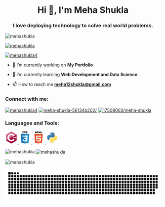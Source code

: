 <h1 align="center">Hi 👋, I'm Meha Shukla</h1>
<h3 align="center">I love deploying technology to solve real world problems.</h3>

<p align="left"> <img src="https://komarev.com/ghpvc/?username=mehashukla&label=Profile%20views&color=0e75b6&style=flat" alt="mehashukla" /> </p>

<p align="left"> <a href="https://github.com/ryo-ma/github-profile-trophy"><img src="https://github-profile-trophy.vercel.app/?username=mehashukla" alt="mehashukla" /></a> </p>

<p align="left"> <a href="https://twitter.com/mehashukla4" target="blank"><img src="https://img.shields.io/twitter/follow/mehashukla4?logo=twitter&style=for-the-badge" alt="mehashukla4" /></a> </p>

- 🔭 I’m currently working on **My Portfolio**

- 🌱 I’m currently learning **Web Development and Data Science**

- 📫 How to reach me **meha12shukla@gmail.com**


<h3 align="left">Connect with me:</h3>
<p align="left">
<a href="https://twitter.com/mehashukla4" target="blank"><img align="center" src="https://raw.githubusercontent.com/rahuldkjain/github-profile-readme-generator/master/src/images/icons/Social/twitter.svg" alt="mehashukla4" height="30" width="40" /></a>
<a href="https://linkedin.com/in/meha-shukla-56134b202/" target="blank"><img align="center" src="https://raw.githubusercontent.com/rahuldkjain/github-profile-readme-generator/master/src/images/icons/Social/linked-in-alt.svg" alt="meha-shukla-56134b202/" height="30" width="40" /></a>
<a href="https://stackoverflow.com/users/17508003/meha-shukla" target="blank"><img align="center" src="https://raw.githubusercontent.com/rahuldkjain/github-profile-readme-generator/master/src/images/icons/Social/stack-overflow.svg" alt="17508003/meha-shukla" height="30" width="40" /></a>
</p>

<h3 align="left">Languages and Tools:</h3>
<p align="left"> <a href="https://www.w3schools.com/cpp/" target="_blank" rel="noreferrer"> <img src="https://raw.githubusercontent.com/devicons/devicon/master/icons/cplusplus/cplusplus-original.svg" alt="cplusplus" width="40" height="40"/> </a> <a href="https://www.w3schools.com/css/" target="_blank" rel="noreferrer"> <img src="https://raw.githubusercontent.com/devicons/devicon/master/icons/css3/css3-original-wordmark.svg" alt="css3" width="40" height="40"/> </a> <a href="https://www.w3.org/html/" target="_blank" rel="noreferrer"> <img src="https://raw.githubusercontent.com/devicons/devicon/master/icons/html5/html5-original-wordmark.svg" alt="html5" width="40" height="40"/> </a> <a href="https://www.python.org" target="_blank" rel="noreferrer"> <img src="https://raw.githubusercontent.com/devicons/devicon/master/icons/python/python-original.svg" alt="python" width="40" height="40"/> </a> </p>

<p><img align="left" src="https://github-readme-stats.vercel.app/api/top-langs?username=mehashukla&show_icons=true&locale=en&layout=compact" alt="mehashukla" /></p>

<p>&nbsp;<img align="center" src="https://github-readme-stats.vercel.app/api?username=mehashukla&show_icons=true&locale=en" alt="mehashukla" /></p>

<p><img align="center" src="https://github-readme-streak-stats.herokuapp.com/?user=mehashukla&" alt="mehashukla" /></p>

<p align="center">
  <img  src="https://raw.githubusercontent.com/Elanza-48/Elanza-48/main/resources/img/github-contribution-grid-snake.svg"
    alt="example" />
</p>
